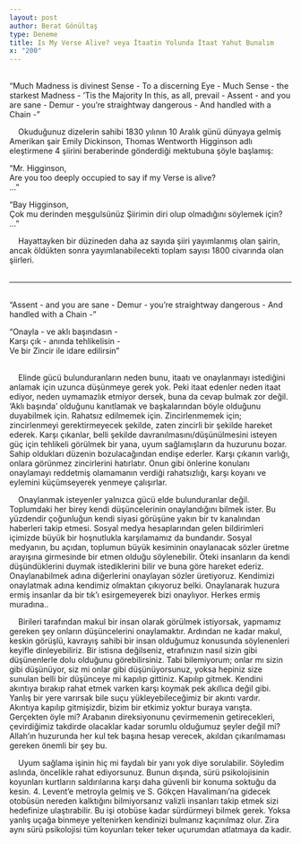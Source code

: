 ```yaml
---
layout: post
author: Berat Gönültaş
type: Deneme
title: Is My Verse Alive? veya İtaatin Yolunda İtaat Yahut Bunalım
x: "200"
---
```

<br/>
“Much Madness is divinest Sense -  
To a discerning Eye -  
Much Sense - the starkest Madness -  
’Tis the Majority  
In this, as all, prevail -  
Assent - and you are sane -  
Demur - you’re straightway dangerous -  
And handled with a Chain -”  

&nbsp;&nbsp;&nbsp;&nbsp;Okuduğunuz dizelerin sahibi 1830 yılının 10 Aralık günü dünyaya gelmiş Amerikan şair Emily Dickinson, Thomas Wentworth Higginson adlı eleştirmene 4 şiirini beraberinde gönderdiği mektubuna şöyle başlamış:

“Mr. Higginson,  
Are you too deeply occupied to say if my Verse is alive?  
...”

“Bay Higginson,  
Çok mu derinden meşgulsünüz Şiirimin diri olup olmadığını söylemek için?  
...”

&nbsp;&nbsp;&nbsp;&nbsp;Hayattayken bir düzineden daha az sayıda şiiri yayımlanmış olan şairin, ancak öldükten sonra yayımlanabilecekti toplam sayısı 1800 civarında olan şiirleri.
<br/>
<br/>

---

<br/>
“Assent - and you are sane -  
Demur - you’re straightway dangerous -  
And handled with a Chain -”  

“Onayla - ve aklı başındasın -  
Karşı çık - anında tehlikelisin -  
Ve bir Zincir ile idare edilirsin”  
<br/>

&nbsp;&nbsp;&nbsp;&nbsp;Elinde gücü bulunduranların neden bunu, itaatı ve onaylanmayı istediğini anlamak için uzunca düşünmeye gerek yok. Peki itaat edenler neden itaat ediyor, neden uymamazlık etmiyor dersek, buna da cevap bulmak zor değil. ‘Aklı başında’ olduğunu kanıtlamak ve başkalarından böyle olduğunu duyabilmek için. Rahatsız edilmemek için. Zincirlenmemek için; zincirlenmeyi gerektirmeyecek şekilde, zaten zincirli bir şekilde hareket ederek. Karşı çıkanlar, belli şekilde davranılmasını/düşünülmesini isteyen güç için tehlikeli görülmek bir yana, uyum sağlamışların da huzurunu bozar. Sahip oldukları düzenin bozulacağından endişe ederler. Karşı çıkanın varlığı, onlara görünmez zincirlerini hatırlatır. Onun gibi önlerine konulanı onaylamayı reddetmiş olamamanın verdiği rahatsızlığı, karşı koyanı ve eylemini küçümseyerek yenmeye çalışırlar.

&nbsp;&nbsp;&nbsp;&nbsp;Onaylanmak isteyenler yalnızca gücü elde bulunduranlar değil. Toplumdaki her birey kendi düşüncelerinin onaylandığını bilmek ister. Bu yüzdendir çoğunluğun kendi siyasi görüşüne yakın bir tv kanalından haberleri takip etmesi. Sosyal medya hesaplarından gelen bildirimleri içimizde büyük bir hoşnutlukla karşılamamız da bundandır. Sosyal medyanın, bu açıdan, toplumun büyük kesiminin onaylanacak sözler üretme arayışına girmesinde bir etmen olduğu söylenebilir. Öteki insanların da kendi düşündüklerini duymak istediklerini bilir ve buna göre hareket ederiz. Onaylanabilmek adına diğerlerini onaylayan sözler üretiyoruz. Kendimizi onaylatmak adına kendimiz olmaktan çıkıyoruz belki. Onaylanarak huzura ermiş insanlar da bir tık’ı esirgemeyerek bizi onaylıyor. Herkes ermiş muradına..

&nbsp;&nbsp;&nbsp;&nbsp;Birileri tarafından makul bir insan olarak görülmek istiyorsak, yapmamız gereken şey onların düşüncelerini onaylamaktır. Ardından ne kadar makul, keskin görüşlü, kavrayış sahibi bir insan olduğumuz konusunda söylenenleri keyifle dinleyebiliriz. Bir istisna değilseniz, etrafınızın nasıl sizin gibi düşünenlerle dolu olduğunu görebilirsiniz. Tabi bilemiyorum; onlar mı sizin gibi düşünüyor, siz mi onlar gibi düşünüyorsunuz, yoksa hepiniz size sunulan belli bir düşünceye mi kapılıp gittiniz. Kapılıp gitmek. Kendini akıntıya bırakıp rahat etmek varken karşı koymak pek akıllıca değil gibi. Yanlış bir yere varırsak bile suçu yükleyebileceğimiz bir akıntı vardır. Akıntıya kapılıp gitmişizdir, bizim bir etkimiz yoktur buraya varışta. Gerçekten öyle mi? Arabanın direksiyonunu çevirmemenin getirecekleri, çevirdiğimiz takdirde olacaklar kadar sorumlu olduğumuz şeyler değil mi? Allah’ın huzurunda her kul tek başına hesap verecek, akıldan çıkarılmaması gereken önemli bir şey bu.

&nbsp;&nbsp;&nbsp;&nbsp;Uyum sağlama işinin hiç mi faydalı bir yanı yok diye sorulabilir. Söyledim aslında, öncelikle rahat ediyorsunuz. Bunun dışında, sürü psikolojisinin koyunları kurtların saldırılarına karşı daha güvenli bir konuma soktuğu da kesin. 4. Levent’e metroyla gelmiş ve S. Gökçen Havalimanı’na gidecek otobüsün nereden kalktığını bilmiyorsanız valizli insanları takip etmek sizi hedefinize ulaştırabilir. Bu işi otobüse kadar sürdürmeyi bilmek gerek. Yoksa yanlış uçağa binmeye yeltenirken kendinizi bulmanız kaçınılmaz olur. Zira aynı sürü psikolojisi tüm koyunları teker teker uçurumdan atlatmaya da kadir.
